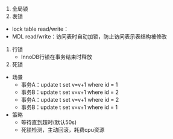 ####
1. 全局锁
1. 表锁
  - lock table read/write：
  - MDL read/write：访问表时自动加锁，防止访问表示表结构被修改
1. 行锁
    - InnoDB行锁在事务结束时释放
1. 死锁
  - 场景
    - 事务A：update t set v=v+1 where id = 1
    - 事务B：update t set v=v+1 where id = 2
    - 事务A：update t set v=v+1 where id = 2
    - 事务B：update t set v=v+1 where id = 1
  - 策略
    - 等待直到超时(默认50s)
    - 死锁检测，主动回滚，耗费cpu资源
